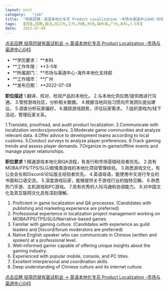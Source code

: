 ```yaml
---
layout:	post
category:	"job"
title:	"网易招聘：英语本地化专员 Product Localization -市场与渠道中心045-市场-海外类-广州本科3-5年"
tags:	[网易,招聘,面试,找工作,工作,内推,市场,海外类,广州,本科,3-5年]
date:	2022-07-08
---
```


[点击应聘 投简历就有面试机会 -> 英语本地化专员 Product Localization -市场与渠道中心045](http://mobile.bole.netease.com/bole/boleDetail?id=41290&employeeId=346f03c3cda5f04c&key=all)



- **学历要求： **本科
- **工作年限： **3-5年
- **所属部门： **市场与渠道中心-海外本地化支持部
- **工作城市： **广州
- **发布日期： **2022-07-08



**职位描述**
1.翻译、校对、检视产品的本地化。
2.与本地化供应商/提供商进行沟通。
3.管控游戏社区，分析相关数据。
4.根据当地风俗习惯向开发团队提出建议。
5.调查分析玩家偏好。
6.跟踪游戏趋势，评估玩家需求。
7.组织游戏内/线下活动，管理玩家关系。

1.Translate, proofread, and audit product localization.
2.Communicate with localization vendors/providers.
3.Moderate game communities and analyze relevant data.
4.Offer advice to development teams according to local customs.
5.Conduct surveys to analyze player preferences.
6.Track gaming trends and assess player demands.
7.Organize in-game/offline events and manage player relationships.



**职位要求**
1.精通游戏本地化和QA流程，有发行和市场营销经验者优先。
2.具有MOBA/FPS/TPS/SLG/剧情类游戏的本地化项目管理经验。
3.熟悉游戏文化，有公会会长和Discord/论坛版主经验者优先。
4.英语母语，能使用中文进行专业的书面和口语交流。
5.深度游戏玩家，能够提供关于游戏行业的独特见解。
6.熟悉热门手游、主机游戏和PC游戏。
7.具有优秀的人际沟通和协调能力。
8.对中国文化及其互联网文化具有深刻理解。

1. Proficient in game localization and QA processes. (Candidates with publishing and marketing experience are preferred)
2. Professional experience in localization project management working on MOBA/FPS/TPS/SLG/Narrative-based games
3. Familiar with gaming culture. (Candidates with experience as guild leaders and Discord/forum moderators are preferred)
4. Native English speaker who can communicate in Chinese (written and spoken) at a professional level.
5. Well-informed gamer capable of offering unique insights about the gaming industry.
6. Experienced with popular mobile, console, and PC titles.
7. Excellent interpersonal and coordination skills.
8. Deep understanding of Chinese culture and its internet culture.



[点击应聘 投简历就有面试机会 -> 英语本地化专员 Product Localization -市场与渠道中心045](http://mobile.bole.netease.com/bole/boleDetail?id=41290&employeeId=346f03c3cda5f04c&key=all)